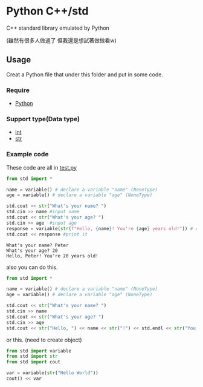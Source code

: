 # Python C++/std #

C++ standard library emulated by Python


(雖然有很多人做過了 但我還是想試著做做看w)

## Usage
Creat a Python file that under this folder and put in some code.

### Require
* [Python](https://www.python.org/)

### Support type(Data type)
* [int](https://docs.python.org/zh-tw/3/library/functions.html?highlight=int#int)
* [str](https://docs.python.org/zh-tw/3/library/stdtypes.html?highlight=str#str)

### Example code

These code are all in [test.py](./test.py)

```py
from std import * 

name = variable() # declare a variable "name" (NoneType)
age = variable() # declare a variable "age" (NoneType)

std.cout << str("What's your name? ")
std.cin >> name #input name
std.cout << str("What's your age? ")
std.cin >> age  #input age
response = variable(str(f"Hello, {name}! You're {age} years old!")) # declare a variable "response"
std.cout << response #print it
```
```
What's your name? Peter
What's your age? 20
Hello, Peter! You're 20 years old!
```

also you can do this. 
```py
from std import *

name = variable() # declare a variable "name" (NoneType)
age = variable() # declare a variable "age" (NoneType)

std.cout << str("What's your name? ")
std.cin >> name
std.cout << str("What's your age? ")
std.cin >> age
std.cout << str("Hello, ") << name << str("!") << std.endl << str("You're ") << age << str(" years old!")
```
or this. (need to create object)
```py
from std import variable
from std import str
from std import cout

var = variable(str("Hello World"))
cout() << var
```
